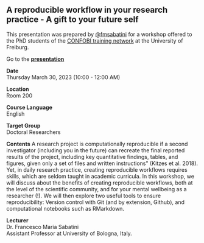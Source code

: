 ## A reproducible workflow in your research practice - A gift to your future self

This presentation was prepared by [@fmsabatini](https://github.com/fmsabatini/) for a workshop offered to the PhD students of the [CONFOBI training network](https://confobi.uni-freiburg.de/en) at the University of Freiburg.

Go to the **[presentation](https://fmsabatini.github.io/ReproducibleWorkflow/1)**

**Date**  
Thursday March 30, 2023 (10:00 - 12:00 AM)  

**Location**  
Room 200

**Course Language**  
English  

**Target Group**  
Doctoral Researchers  

**Contents**
A research project is computationally reproducible if a second investigator (including you in the future) can recreate the final reported results of the project, including key quantitative findings, tables, and figures, given only a set of files and written instructions" (Kitzes et al. 2018). Yet, in daily research practice, creating reproducible workflows requires skills, which are seldom taught in academic curricula. In this workshop, we will discuss about the benefits of creating reproducible workflows, both at the level of the scientific community, and for your mental wellbeing as a researcher (!). We will then explore two useful tools to ensure reproducibility: Version control with Git (and by extension, Github), and computational notebooks such as RMarkdown.

**Lecturer**  
Dr. Francesco Maria Sabatini  
Assistant Professor at University of Bologna, Italy. 
